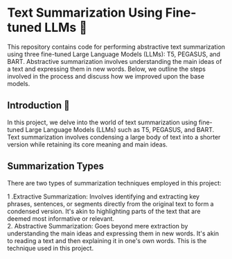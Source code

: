 # Text Summarization Using Fine-tuned LLMs 📝

This repository contains code for performing abstractive text summarization using three fine-tuned Large Language Models (LLMs): T5, PEGASUS, and BART. Abstractive summarization involves understanding the main ideas of a text and expressing them in new words. Below, we outline the steps involved in the process and discuss how we improved upon the base models.

## Introduction 🚀  
In this project, we delve into the world of text summarization using fine-tuned Large Language Models (LLMs) such as T5, PEGASUS, and BART. Text summarization involves condensing a large body of text into a shorter version while retaining its core meaning and main ideas.

## Summarization Types
There are two types of summarization techniques employed in this project:

1 .Extractive Summarization: Involves identifying and extracting key phrases, sentences, or segments directly from the original text to form a condensed version. It's akin to highlighting parts of the text that are 
   deemed most informative or relevant.  
2. Abstractive Summarization: Goes beyond mere extraction by understanding the main ideas and expressing them in new words. It's akin to reading a text and then explaining it in one's own words. This is the 
   technique used in this project.
